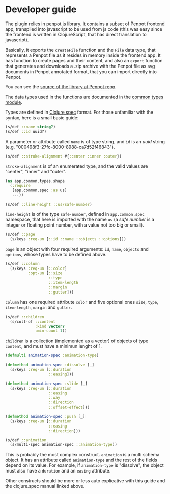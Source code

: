 # Developer guide

The plugin relies in [penpot.js](https://github.com/penpot/penpot-exporter-figma-plugin/blob/main/src/penpot.js)
library. It contains a subset of Penpot frontend app, transpiled into
javascript to be used from js code (this was easy since the frontend is written
in ClojureScript, that has direct translation to javascript).

Basically, it exports the `createFile` function and the `File` data type, that
represents a Penpot file as it resides in memory inside the frontend app. It
has function to create pages and their content, and also an `export` function
that generates and downloads a .zip archive with the Penpot file as svg
documents in Penpot annotated format, that you can import directly into Penpot.

You can see the [source of the library at Penpot repo](https://github.com/penpot/penpot/tree/develop/frontend/src/app/libs).

The data types used in the functions are documented in the [common types module](https://github.com/penpot/penpot/tree/develop/common/src/app/common/types).

Types are defined in [Clojure spec](https://clojure.org/guides/spec) format.
For those unfamiliar with the syntax, here is a small basic guide:

```clojure
(s/def ::name string?)
(s/def ::id uuid?)
```

A parameter or attribute called `name` is of type string, and `id` is an *uuid*
string (e.g. "000498f3-27fc-8000-8988-ca7d52f46843").

```clojure
(s/def ::stroke-alignment #{:center :inner :outer})
```

`stroke-alignment` is of an enumerated type, and the valid values are "center",
"inner" and "outer".

```clojure
(ns app.common.types.shape
  (:require
   [app.common.spec :as us]
   ...))

(s/def ::line-height ::us/safe-number)
```

`line-height` is of the type `safe-number`, defined in `app.common.spec`
namespace, that here is imported with the name `us` (a *safe number* is a
integer or floating point number, with a value not too big or small).

```clojure
(s/def ::page
  (s/keys :req-un [::id ::name ::objects ::options]))
```

`page` is an object with four required arguments: `id`, `name`, `objects` and
`options`, whose types have to be defined above.

```clojure
(s/def ::column
  (s/keys :req-un [::color]
          :opt-un [::size
                   ::type
                   ::item-length
                   ::margin
                   ::gutter]))
```

`column` has one required attribute `color` and five optional ones `size`,
`type`, `item-length`, `margin` and `gutter`.

```clojure
(s/def ::children
  (s/coll-of ::content
             :kind vector?
             :min-count 1))
```

`children` is a collection (implemented as a vector) of objects of type
`content`, and must have a minimun lenght of 1.

```clojure
(defmulti animation-spec :animation-type)

(defmethod animation-spec :dissolve [_]
  (s/keys :req-un [::duration
                   ::easing]))

(defmethod animation-spec :slide [_]
  (s/keys :req-un [::duration
                   ::easing
                   ::way
                   ::direction
                   ::offset-effect]))

(defmethod animation-spec :push [_]
  (s/keys :req-un [::duration
                   ::easing
                   ::direction]))

(s/def ::animation
  (s/multi-spec animation-spec ::animation-type))
```

This is probably the most complex construct. `animation` is a multi schema
object. It has an attribute called `animation-type` and the rest of the fields
depend on its value. For example, if `animation-type` is "dissolve", the object
must also have a `duration` and an `easing` attribute.

Other constructs should be more or less auto explicative with this guide
and the clojure.spec manual linked above.

